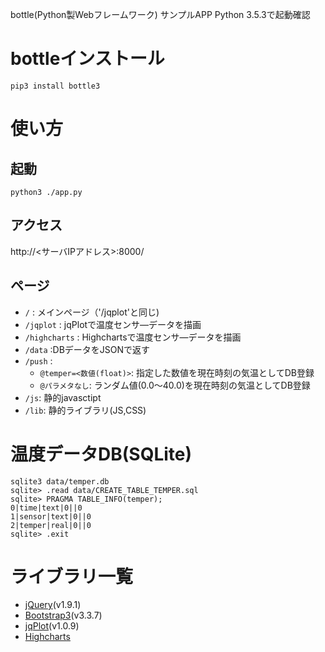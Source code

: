 bottle(Python製Webフレームワーク) サンプルAPP
Python 3.5.3で起動確認

# bottleインストール

`pip3 install bottle3`

# 使い方

## 起動

`python3 ./app.py`

## アクセス

http://<サーバIPアドレス>:8000/

## ページ

* `/` : メインページ（'/jqplot'と同じ)
* `/jqplot` : jqPlotで温度センサ―データを描画
* `/highcharts` : Highchartsで温度センサ―データを描画
* `/data` :DBデータをJSONで返す
* `/push` :
  - `@temper=<数値(float)>`: 指定した数値を現在時刻の気温としてDB登録
  - `@パラメタなし`: ランダム値(0.0～40.0)を現在時刻の気温としてDB登録
* `/js`: 静的javasctipt
* `/lib`: 静的ライブラリ(JS,CSS)

# 温度データDB(SQLite)

```
sqlite3 data/temper.db
sqlite> .read data/CREATE_TABLE_TEMPER.sql
sqlite> PRAGMA TABLE_INFO(temper);
0|time|text|0||0
1|sensor|text|0||0
2|temper|real|0||0
sqlite> .exit
```

# ライブラリ一覧

* [jQuery](https://jquery.com/)(v1.9.1)
* [Bootstrap3](https://getbootstrap.com/docs/3.3/)(v3.3.7)
* [jqPlot](http://www.jqplot.com/)(v1.0.9)
* [Highcharts](https://www.highcharts.com/)
